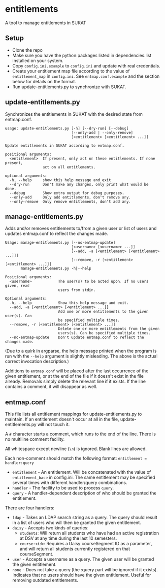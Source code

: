 # entitlements
A tool to manage entitlements in SUKAT

## Setup

 * Clone the repo
 * Make sure you have the python packages listed in dependencies.list installed on 
 your system.
 * Copy ```config.ini.example``` to ```config.ini``` and update with real credentials.
 * Create your entitlement map file according to the value of ```entitlement_map``` in 
 ```config.ini```. See ```entmap.conf.example``` and the section below for details on 
 the format.
 * Run update-entitlements.py to synchronize with SUKAT.
 
## update-entitlements.py

Synchronizes the entitlements in SUKAT with the desired state from entmap.conf.

```
usage: update-entitlements.py [-h] [--dry-run] [--debug]
                              [--only-add | --only-remove]
                              [<entitlement> [<entitlement> ...]]

Update entitlements in SUKAT according to entmap.conf.

positional arguments:
  <entitlement>  If present, only act on these entitlements. If none present,
                 act on all entitlements.

optional arguments:
  -h, --help     show this help message and exit
  --dry-run      Don't make any changes, only print what would be done.
  --debug        Show extra output for debug purposes.
  --only-add     Only add entitlements, don't remove any.
  --only-remove  Only remove entitlements, don't add any.
```
  
## manage-entitlements.py
 
Adds and/or removes entitlements to/from a given user or list of users and updates 
entmap.conf to reflect the changes made.

```
Usage: manage-entitlements.py [--no-entmap-update]
                              [<username> [<username> ...]]
                              [--add, -a [<entitlement> [<entitlement> ...]]]
                              [--remove, -r [<entitlement> [<entitlement> ...]]]
       manage-entitlements.py -h|--help

Positional arguments:
  <username>            The user(s) to be acted upon. If no users given, read
                        users from stdin.

Optional arguments:
  -h, --help            Show this help message and exit.
  --add, -a [<entitlement> [<entitlement> ...]]
                        Add one or more entitlements to the given user(s). Can
                        be specified multiple times.
  --remove, -r [<entitlement> [<entitlement> ...]]
                        Delete one or more entitlements from the given
                        users(s). Can be specified multiple times.
  --no-entmap-update    Don't update entmap.conf to reflect the changes made.
```
(Due to a quirk in argparse, the help message printed when the program is run with 
the ```--help``` argument is slightly misleading. The above is the actual correct 
invocation description.)

Additions to ```entmap.conf``` will be placed after the last occurrence of the given
entitlement, or at the end of the file if it doesn't exist in the file already.
Removals simply delete the relevant line if it exists. If the line contains a comment,
it will disappear as well.

## entmap.conf

This file lists all entitlement mappings for update-entitlements.py to maintain.
If an entitlement doesn't occur at all in the file, update-entitlements.py will 
not touch it.

A ```#``` character starts a comment, which runs to the end of the line. There is
no multiline comment facility.

All whitespace except newline (```\n```) is ignored. Blank lines are allowed.

Each non-comment should match the following format:
```entitlement = handler:query```

 * ```entitlement``` - An entitlement. Will be concatenated with the value of 
 ```entitlement_base``` in config.ini. The same entitlement may be specified several 
 times with different handler/query combinations.
 * ```handler``` - The facility to be used to process ```query```.
 * ```query``` - A handler-dependent description of who should be granted the 
 entitlement.
 
There are four handlers:
 * ```ldap``` - Takes an LDAP search string as a query. The query should result in a 
 list of users who will then be granted the given entitlement.
 * ```daisy``` - Accepts two kinds of queries:
   - ```students```: Will return all students who have had an active registration at DSV
  at any time during the last 10 semesters.
   - ```course:<id>```: Requires a Daisy courseSegment ID as a parameter, and will return 
  all students currently registered on that courseSegment.
 * ```user``` - Accepts a username as a query. The given user will be granted the given 
 entitlement.
 * ```none``` - Does not take a query (the :query part will be ignored if it exists). 
 Indicates that no users should have the given entitlement. Useful for removing outdated 
 entitlements.
